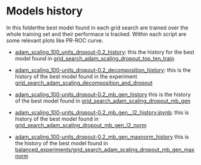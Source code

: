 # Models history

In this folderthe best model found in each grid search are trained over the whole training set and their performace is tracked. Within each script are some relevant plots like PR-ROC curve.

* [adam_scaling_100_units_dropout-0.2_history](https://github.com/alessio-cuzzocrea/tesi/blob/master/experiments/MLP_dropout_feature_decomposition_balanced_generator/models_history/adam_scaling_100_units_dropout-0.2_history.ipynb): this the history for the best model found in [grid_search_adam_scaling_dropout_top_ten_train](https://github.com/alessio-cuzzocrea/tesi/blob/master/experiments/MLP_dropout_feature_decomposition_balanced_generator/grid_search_adam_scaling_dropout_top_ten_train.ipynb)

* [adam_scaling_100-units_dropout-0.2_decomposition_history](https://github.com/alessio-cuzzocrea/tesi/blob/master/experiments/MLP_dropout_feature_decomposition_balanced_generator/models_history/adam_scaling_100-units_dropout-0.2_decomposition_history.ipynb): this is the history of  the best model found in the experiment [grid_search_adam_scaling_decomposition_and_dropout](https://github.com/alessio-cuzzocrea/tesi/blob/master/experiments/MLP_dropout_feature_decomposition_balanced_generator/grid_search_adam_scaling_decomposition_and_dropout.ipynb)

* [adam_scaling_100-units_dropout-0.2_mb_gen_history](https://github.com/alessio-cuzzocrea/tesi/blob/master/experiments/MLP_dropout_feature_decomposition_balanced_generator/models_history/adam_scaling_100-units_dropout-0.2_mb_gen_history.ipynb) this is the history of the best model found in [grid_search_adam_scaling_dropout_mb_gen](https://github.com/alessio-cuzzocrea/tesi/blob/master/experiments/MLP_dropout_feature_decomposition_balanced_generator/balanced_experiments/grid_search_adam_scaling_dropout_mb_gen.ipynb)

* [adam_scaling_100-units_dropout-0.2_mb_gen__l2_history.ipynb](https://github.com/alessio-cuzzocrea/tesi/blob/master/experiments/MLP_dropout_feature_decomposition_balanced_generator/models_history/adam_scaling_100-units_dropout-0.2_mb_gen__l2_history.ipynb): this is history of the best model found in [grid_search_adam_scaling_dropout_mb_gen_l2_norm](https://github.com/alessio-cuzzocrea/tesi/blob/master/experiments/MLP_dropout_feature_decomposition_balanced_generator/balanced_experiments/grid_search_adam_scaling_dropout_mb_gen_l2_norm.ipynb)

* [adam_scaling_100-units_dropout-0.2_mb_gen_maxnorm_history](https://github.com/alessio-cuzzocrea/tesi/blob/master/experiments/MLP_dropout_feature_decomposition_balanced_generator/models_history/adam_scaling_100-units_dropout-0.2_mb_gen_maxnorm_history.ipynb) this is the history of the best model found in [balanced_experiments/grid_search_adam_scaling_dropout_mb_gen_maxnorm](https://github.com/alessio-cuzzocrea/tesi/blob/master/experiments/MLP_dropout_feature_decomposition_balanced_generator/balanced_experiments/grid_search_adam_scaling_dropout_mb_gen_maxnorm.ipynb)